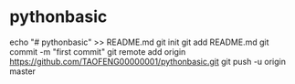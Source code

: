 # pythonbasic
echo "# pythonbasic" >> README.md
git init
git add README.md
git commit -m "first commit"
git remote add origin https://github.com/TAOFENG00000001/pythonbasic.git
git push -u origin master
